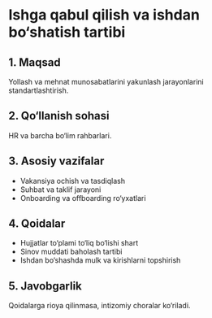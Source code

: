 # Ishga qabul qilish va ishdan bo‘shatish tartibi

## 1. Maqsad
Yollash va mehnat munosabatlarini yakunlash jarayonlarini standartlashtirish.

## 2. Qo‘llanish sohasi
HR va barcha bo‘lim rahbarlari.

## 3. Asosiy vazifalar
- Vakansiya ochish va tasdiqlash
- Suhbat va taklif jarayoni
- Onboarding va offboarding ro‘yxatlari

## 4. Qoidalar
- Hujjatlar to‘plami to‘liq bo‘lishi shart
- Sinov muddati baholash tartibi
- Ishdan bo‘shashda mulk va kirishlarni topshirish

## 5. Javobgarlik
Qoidalarga rioya qilinmasa, intizomiy choralar ko‘riladi.
